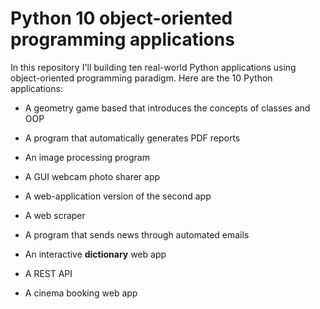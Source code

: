 # Python 10 object-oriented programming applications

In this repository I'll building ten real-world Python applications using object-oriented programming paradigm. Here are the 10 Python applications:

- A geometry game based that introduces the concepts of classes and OOP

- A program that automatically generates PDF reports

- An image processing program

- A GUI webcam photo sharer app

- A web-application version of the second app

- A web scraper

- A program that sends news through automated emails

- An interactive **dictionary** web app

- A REST API

- A cinema booking web app